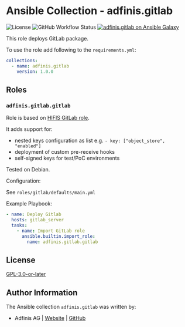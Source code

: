 # Ansible Collection - adfinis.gitlab

![License](https://img.shields.io/github/license/adfinis/ansible-collection-gitlab)
![GitHub Workflow Status](https://img.shields.io/github/actions/workflow/status/adfinis/ansible-collection-gitlab/ansible-lint.yml)
[![adfinis.gitlab on Ansible Galaxy](https://img.shields.io/badge/collection-adfinis.gitlab-blue)](https://galaxy.ansible.com/ui/repo/published/adfinis/gitlab/)


This role deploys GitLab package.

To use the role add following to the `requirements.yml`:

```yaml
collections:
  - name: adfinis.gitlab
    version: 1.0.0
```

## Roles

### `adfinis.gitlab.gitlab`

Role is based on [HIFIS GitLab role](https://github.com/hifis-net/ansible-collection-toolkit/tree/main/roles/gitlab).

It adds support for:
- nested keys configuration as list e.g. `- key: ["object_store", "enabled"]`
- deployment of custom pre-receive hooks
- self-signed keys for test/PoC environments

Tested on Debian.

Configuration:

See `roles/gitlab/defaults/main.yml`

Example Playbook:

```yaml
- name: Deploy Gitlab
  hosts: gitlab_server
  tasks:
    - name: Import GitLab role
      ansible.builtin.import_role:
        name: adfinis.gitlab.gitlab
```

## License

[GPL-3.0-or-later](https://github.com/adfinis-sygroup/ansible-collection-gitlab/blob/main/LICENSE)

## Author Information

The Ansible collection `adfinis.gitlab` was written by:

* Adfinis AG | [Website](https://www.adfinis.com/) | [GitHub](https://github.com/adfinis)

